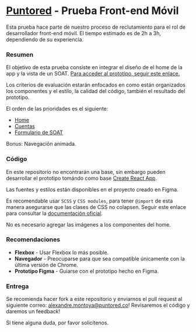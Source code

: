 # [Puntored](https://www.puntored.co/) - Prueba Front-end Móvil
Esta prueba hace parte de nuestro proceso de reclutamiento para el rol de desarrollador front-end móvil. El tiempo estimado es de 2h a 3h, dependiendo de su experiencia.

### Resumen
El objetivo de esta prueba consiste en integrar el diseño de el home de la app y la vista de un SOAT. [Para acceder al prototipo, seguir este enlace.](https://www.figma.com/proto/lwrRoh6i6nAx2MkzvUnpDH/PuntorPay-v.1-r.1?node-id=803%3A1715&scaling=scale-down-width)

Los criterios de evaluación estarán enfocados en como están organizados los componentes y el estilo, la calidad del código, también el resultado del prototipo.

El orden de las prioridades es el siguiente: 
- [Home](https://www.figma.com/proto/lwrRoh6i6nAx2MkzvUnpDH/PuntorPay-v.1-r.1?node-id=698%3A334&scaling=scale-down-width)
- [Cuentas](https://www.figma.com/proto/lwrRoh6i6nAx2MkzvUnpDH/PuntorPay-v.1-r.1?node-id=767%3A965&scaling=scale-down-width)
- [Formulario de SOAT](https://www.figma.com/proto/lwrRoh6i6nAx2MkzvUnpDH/PuntorPay-v.1-r.1?node-id=775%3A3032&scaling=scale-down-width)

Bonus: Navegación animada. 

### Código
En este repositorio no encontrarán una base, sin embargo pueden desarrollar el prototipo tomándo como base [Create React App](https://github.com/facebook/create-react-app).

Las fuentes y estilos están disponibles en el proyecto creado en Figma.

Es recomendable usar `SCSS` y `CSS modules`, para tener `@import` de esta manera asegurarse que las clases de CSS no colapsen. Seguir este enlace para consultar la [documentación oficial](https://create-react-app.dev/docs/adding-a-css-modules-stylesheet).

No es necesario agregar las imágenes a los componentes del home. 

### Recomendaciones
* **Flexbox** - Usar Flexbox lo más posible. 
* **Navegador** - Preocuparse para que sea compatible únicamente con la última versión de Chrome.
* **Prototipo Figma** - Guiarse con el prototipo hecho en Figma. 

### Entrega
Se recomienda hacer fork a este repositorio y enviarnos el pull request al siguiente correo: alexandre.montoya@puntored.co! Revisaremos el código y daremos un feedback! 

Si tiene alguna duda, por favor solicítenos. 

